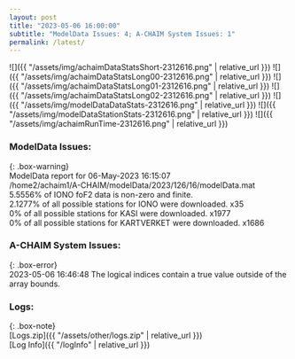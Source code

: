 ```yaml
---
layout: post
title: "2023-05-06 16:00:00"
subtitle: "ModelData Issues: 4; A-CHAIM System Issues: 1"
permalink: /latest/
---
```


![]({{ "/assets/img/achaimDataStatsShort-2312616.png" | relative_url }})
![]({{ "/assets/img/achaimDataStatsLong00-2312616.png" | relative_url }})
![]({{ "/assets/img/achaimDataStatsLong01-2312616.png" | relative_url }})
![]({{ "/assets/img/achaimDataStatsLong02-2312616.png" | relative_url }})
![]({{ "/assets/img/modelDataDataStats-2312616.png" | relative_url }})
![]({{ "/assets/img/modelDataStationStats-2312616.png" | relative_url }})
![]({{ "/assets/img/achaimRunTime-2312616.png" | relative_url }})


### ModelData Issues:  
  
{: .box-warning}  
 ModelData report for 06-May-2023 16:15:07   
 /home2/achaim1/A-CHAIM/modelData/2023/126/16/modelData.mat   
 5.5556% of IONO foF2 data is non-zero and finite.   
 2.1277% of all possible stations for IONO were downloaded. x35   
 0% of all possible stations for KASI were downloaded. x1977   
 0% of all possible stations for KARTVERKET were downloaded. x1686   
  
### A-CHAIM System Issues:  
  
{: .box-error}  
2023-05-06 16:46:48 The logical indices contain a true value outside of the array bounds.  

### Logs:  
  
{: .box-note}  
[Logs.zip]({{ "/assets/other/logs.zip" | relative_url }})  
[Log Info]({{ "/logInfo" | relative_url }})  
